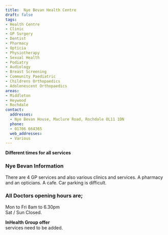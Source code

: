 ```yaml
---
title:  Nye Bevan Health Centre
draft: false
tags:
- Health Centre
- Clinic
- GP Surgery
- Dentist
- Pharmacy
- Opticia
- Physiotherapy
- Sexual Health
- Podiatry
- Audiology
- Breast Screening
- Community Paediatric
- Childrens Orthopaedics
- Adolenescent Orthopaedics
areas:
- Middleton
- Heywood
- Rochdale
contact:
  addresses:
  - Nye Bevan House, Maclure Road, Rochdale OL11 1DN
  phone:
  - 01706 664365 
  web_addresses:
  - Various
---
```


**Different times for all services**     

### Nye Bevan Information  
There are 4 GP services and also various clinics and services. A pharmacy and an opticians.   A cafe.
Car parking is difficult.      

### All Doctors opening hours are;      
Mon to Fri 8am to 6.30pm   
Sat / Sun  Closed.     

**InHealth Group offer**   
services need to be added.  